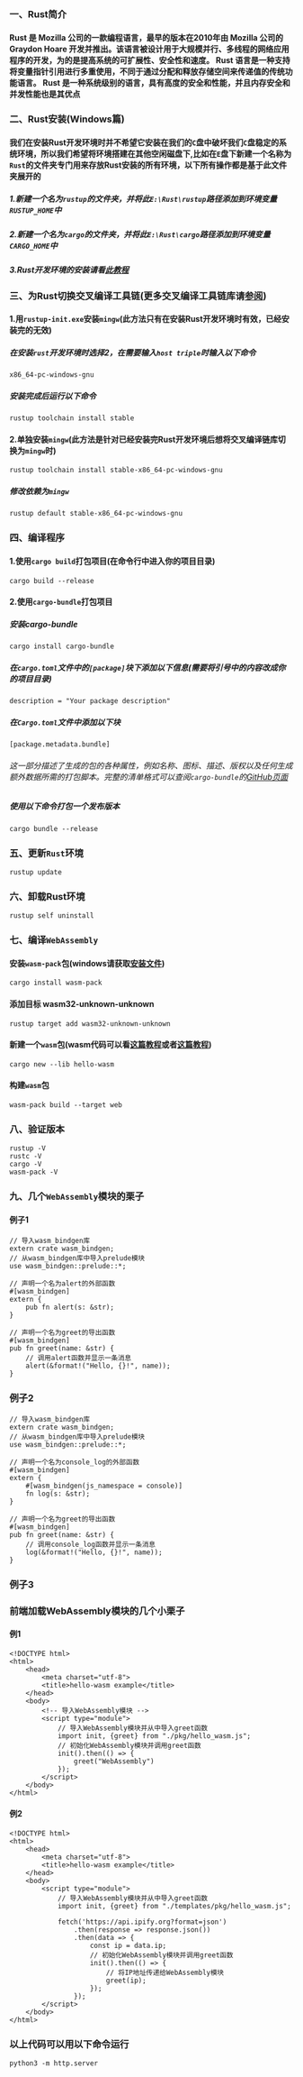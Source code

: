 ### 一、Rust简介
#### Rust 是 Mozilla 公司的一款编程语言，最早的版本在2010年由 Mozilla 公司的 Graydon Hoare 开发并推出。该语言被设计用于大规模并行、多线程的网络应用程序的开发，为的是提高系统的可扩展性、安全性和速度。 Rust 语言是一种支持将变量指针引用进行多重使用，不同于通过分配和释放存储空间来传递值的传统功能语言。 Rust 是一种系统级别的语言，具有高度的安全和性能，并且内存安全和并发性能也是其优点

### 二、Rust安装(Windows篇)
#### 我们在安装Rust开发环境时并不希望它安装在我们的`C`盘中破坏我们`C`盘稳定的系统环境，所以我们希望将环境搭建在其他空闲磁盘下,比如在`E`盘下新建一个名称为`Rust`的文件夹专门用来存放Rust安装的所有环境，以下所有操作都是基于此文件夹展开的
##### 1.新建一个名为`rustup`的文件夹，并将此`E:\Rust\rustup`路径添加到环境变量`RUSTUP_HOME`中
##### 2.新建一个名为`cargo`的文件夹，并将此`E:\Rust\cargo`路径添加到环境变量`CARGO_HOME`中
##### 3.Rust开发环境的安装请看[此教程](https://blog.csdn.net/cnds123/article/details/105770367)

### 三、为Rust切换交叉编译工具链(更多交叉编译工具链库请[参阅](https://doc.rust-lang.org/nightly/rustc/platform-support.html))
#### 1.用`rustup-init.exe`安装`mingw`(此方法只有在安装Rust开发环境时有效，已经安装完的无效)
##### 在安装`rust`开发环境时选择2，在需要输入`host triple`时输入以下命令
    x86_64-pc-windows-gnu
##### 安装完成后运行以下命令
    rustup toolchain install stable
#### 2.单独安装`mingw`(此方法是针对已经安装完Rust开发环境后想将交叉编译链库切换为`mingw`时)
    rustup toolchain install stable-x86_64-pc-windows-gnu
##### 修改依赖为`mingw`
    rustup default stable-x86_64-pc-windows-gnu

### 四、编译程序
#### 1.使用`cargo build`打包项目(在命令行中进入你的项目目录)
    cargo build --release
#### 2.使用`cargo-bundle`打包项目
##### 安装cargo-bundle
    cargo install cargo-bundle
##### 在`cargo.toml`文件中的`[package]`块下添加以下信息(需要将引号中的内容改成你的项目目录)
    description = "Your package description"
##### 在`Cargo.toml`文件中添加以下块
    [package.metadata.bundle]
###### 这一部分描述了生成的包的各种属性，例如名称、图标、描述、版权以及任何生成额外数据所需的打包脚本。完整的清单格式可以查阅`cargo-bundle`的[GitHub页面](https://github.com/burtonageo/cargo-bundle)
##### 使用以下命令打包一个发布版本
    cargo bundle --release
### 五、更新`Rust`环境
    rustup update
### 六、卸载Rust环境
    rustup self uninstall
### 七、编译`WebAssembly`
#### 安装`wasm-pack`包(windows请获取[安装文件](https://rustwasm.github.io/wasm-pack/installer/))
    cargo install wasm-pack
#### 添加目标 wasm32-unknown-unknown
    rustup target add wasm32-unknown-unknown
#### 新建一个`wasm`包(wasm代码可以看[这篇教程](https://developer.mozilla.org/zh-CN/docs/WebAssembly/Rust_to_wasm)或者[这篇教程](https://www.wkwkk.com/articles/1c90cd3673398f7f.html))
    cargo new --lib hello-wasm
#### 构建`wasm`包
    wasm-pack build --target web
### 八、验证版本
    rustup -V
    rustc -V
    cargo -V
    wasm-pack -V
### 九、几个`WebAssembly`模块的栗子
#### 例子1
    // 导入wasm_bindgen库
    extern crate wasm_bindgen;
    // 从wasm_bindgen库中导入prelude模块
    use wasm_bindgen::prelude::*;
    
    // 声明一个名为alert的外部函数
    #[wasm_bindgen]
    extern {
        pub fn alert(s: &str);
    }
    
    // 声明一个名为greet的导出函数
    #[wasm_bindgen]
    pub fn greet(name: &str) {
        // 调用alert函数并显示一条消息
        alert(&format!("Hello, {}!", name));
    }
### 例子2
    // 导入wasm_bindgen库
    extern crate wasm_bindgen;
    // 从wasm_bindgen库中导入prelude模块
    use wasm_bindgen::prelude::*;

    // 声明一个名为console_log的外部函数
    #[wasm_bindgen]
    extern {
        #[wasm_bindgen(js_namespace = console)]
        fn log(s: &str);
    }

    // 声明一个名为greet的导出函数
    #[wasm_bindgen]
    pub fn greet(name: &str) {
        // 调用console_log函数并显示一条消息
        log(&format!("Hello, {}!", name));
    }
### 例子3

### 前端加载WebAssembly模块的几个小栗子
#### 例1
    <!DOCTYPE html>
    <html>
        <head>
            <meta charset="utf-8">
            <title>hello-wasm example</title>
        </head>
        <body>
            <!-- 导入WebAssembly模块 -->
            <script type="module">
                // 导入WebAssembly模块并从中导入greet函数
                import init, {greet} from "./pkg/hello_wasm.js";
                // 初始化WebAssembly模块并调用greet函数
                init().then(() => {
                    greet("WebAssembly")
                });
            </script>
        </body>
    </html>
#### 例2
    <!DOCTYPE html>
    <html>
        <head>
            <meta charset="utf-8">
            <title>hello-wasm example</title>
        </head>
        <body>
		    <script type="module">
			    // 导入WebAssembly模块并从中导入greet函数
			    import init, {greet} from "./templates/pkg/hello_wasm.js";
			
			    fetch('https://api.ipify.org?format=json')
				    .then(response => response.json())
				    .then(data => {
					    const ip = data.ip;
					    // 初始化WebAssembly模块并调用greet函数
					    init().then(() => {
						    // 将IP地址传递给WebAssembly模块
						    greet(ip);
					    });
				    });
		    </script>
        </body>
    </html>

### 以上代码可以用以下命令运行
    python3 -m http.server

